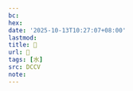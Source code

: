 ```yaml
---
bc:
hex:
date: '2025-10-13T10:27:07+08:00'
lastmod:
title: 􀞢
url: 􀞢
tags: [水]
src: DCCV
note:
---
```

